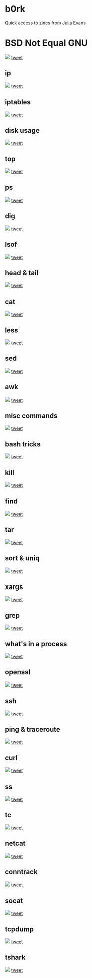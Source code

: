 # b0rk
Quick access to zines from Julia Evans

# BSD Not Equal GNU
![](imgs/bsdgnu.jpeg)
[tweet](https://twitter.com/b0rk/status/1023035232608571392)

## ip
![](imgs/ip.jpg)
[tweet](https://twitter.com/b0rk/status/1053674763107876866)

## iptables
![](imgs/iptables.jpg)
[tweet](https://twitter.com/b0rk/status/1054056111626686465)


## disk usage
![](imgs/disk_usage.jpg)
[tweet](https://twitter.com/b0rk/status/1000953701090103302)


## top
![](imgs/top.jpg)
[tweet](https://twitter.com/b0rk/status/1022331694811099137)


## ps
![](imgs/ps.jpg)
[tweet](https://twitter.com/b0rk/status/1022322609789329408)


## dig
![](imgs/dig.jpg)
[tweet](https://twitter.com/b0rk/status/1053137897497546752)


## lsof
![](imgs/lsof.jpg)
[tweet](https://twitter.com/b0rk/status/1022699735482810368)


## head & tail
![](imgs/head&tail.jpg)
[tweet](https://twitter.com/b0rk/status/1023048952332124160)


## cat
![](imgs/cat.jpg)
[tweet](https://twitter.com/b0rk/status/1018269213096587266)


## less
![](imgs/less.jpg)
[tweet](https://twitter.com/b0rk/status/1005470181240508417)


## sed
![](imgs/sed.jpg)
[tweet](https://twitter.com/b0rk/status/1000773086155804672)


## awk
![](imgs/awk.jpg)
[tweet](https://twitter.com/b0rk/status/1000604334026055681)


## misc commands
![](imgs/misc.jpg)
[tweet](https://twitter.com/b0rk/status/1000235694118395904)


## bash tricks
![](imgs/bash_tricks.jpg)
[tweet](https://twitter.com/b0rk/status/1000208860060307456)


## kill
![](imgs/kill.jpg)
[tweet](https://twitter.com/b0rk/status/994203063194963969)


## find
![](imgs/find.jpg)
[tweet](https://twitter.com/b0rk/status/993862211964735488)


## tar
![](imgs/tar.jpg)
[tweet](https://twitter.com/b0rk/status/993682480069824512)


## sort & uniq
![](imgs/sort&uniq.jpg)
[tweet](https://twitter.com/b0rk/status/993507639148662785)


## xargs
![](imgs/xargs.jpg)
[tweet](https://twitter.com/b0rk/status/992636366075973633)


## grep
![](imgs/grep.jpg)
[tweet](https://twitter.com/b0rk/status/991880504805871616)


## what's in a process
![](imgs/process.jpg)
[tweet](https://twitter.com/b0rk/status/983705730036285441)


## openssl
![](imgs/openssl.jpg)
[tweet](https://twitter.com/b0rk/status/1087524713939722240)


## ssh
![](imgs/ssh.jpg)
[tweet](https://twitter.com/b0rk/status/1087936439470444544)


## ping & traceroute
![](imgs/ping_traceroute.jpg )
[tweet](https://twitter.com/b0rk/status/1088647566949056512)
	
	
## curl
![](imgs/curl.jpg )
[tweet](https://twitter.com/b0rk/status/1088981000955355136)


## ss
![](imgs/socket_stats.jpg )
[tweet](https://twitter.com/b0rk/status/1090058524137345025)


## tc
![](imgs/tc.jpg )
[tweet](https://twitter.com/b0rk/status/1090458969234173953)


## netcat
![](imgs/netcat.jpg )
[tweet](https://twitter.com/b0rk/status/1059651145461723139)


## conntrack
![](imgs/conntrack.jpg )
[tweet](https://twitter.com/b0rk/status/1059109780059504641)


## socat
![](imgs/socat.jpg )
[tweet](https://twitter.com/b0rk/status/1059659488364556288)


## tcpdump
![](imgs/tcpdump.jpg )
[tweet](https://twitter.com/b0rk/status/1091722736412606464)


## tshark
![](imgs/tshark.jpg )
[tweet](https://twitter.com/b0rk/status/1091733136935923717)

